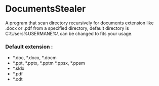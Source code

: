 # DocumentsStealer

A program that scan directory recursively for documents extension like .docx or .pdf from a specified directory, default directory is C:\Users\%USERMANE%\ can be changed to fits your usage. 
### Default extension :
- *.doc, *.docx, *.docm
- *.ppt, *.pptx, *.pptm *.ppsx, *.ppsm
- *.sldx
- *.pdf
- *.odt
